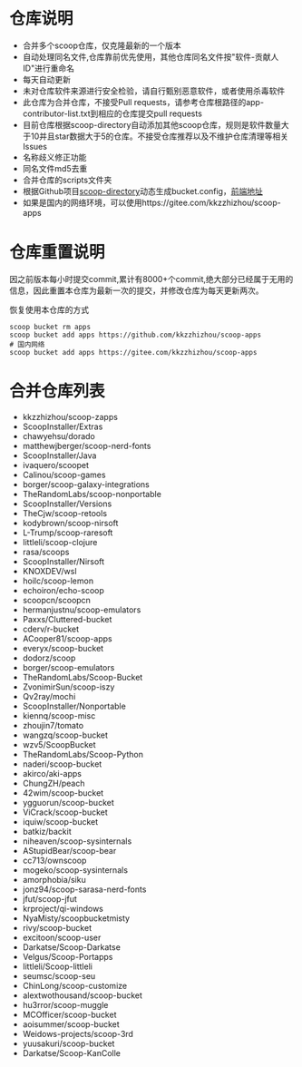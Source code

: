 # 仓库说明

- 合并多个scoop仓库，仅克隆最新的一个版本
- 自动处理同名文件,仓库靠前优先使用，其他仓库同名文件按"软件-贡献人ID"进行重命名
- 每天自动更新
- 未对仓库软件来源进行安全检验，请自行甄别恶意软件，或者使用杀毒软件
- 此仓库为合并仓库，不接受Pull requests，请参考仓库根路径的app-contributor-list.txt到相应的仓库提交pull requests
- 目前仓库根据scoop-directory自动添加其他scoop仓库，规则是软件数量大于10并且star数据大于5的仓库。不接受仓库推荐以及不维护仓库清理等相关Issues
- 名称歧义修正功能
- 同名文件md5去重
- 合并仓库的scripts文件夹
- 根据Github项目[scoop-directory](https://github.com/rasa/scoop-directory)动态生成bucket.config，[前端地址](https://rasa.github.io/scoop-directory/)
- 如果是国内的网络环境，可以使用https://gitee.com/kkzzhizhou/scoop-apps

# 仓库重置说明

因之前版本每小时提交commit,累计有8000+个commit,绝大部分已经属于无用的信息，因此重置本仓库为最新一次的提交，并修改仓库为每天更新两次。

恢复使用本仓库的方式

```
scoop bucket rm apps
scoop bucket add apps https://github.com/kkzzhizhou/scoop-apps
# 国内网络
scoop bucket add apps https://gitee.com/kkzzhizhou/scoop-apps
```

# 合并仓库列表

- kkzzhizhou/scoop-zapps
- ScoopInstaller/Extras
- chawyehsu/dorado
- matthewjberger/scoop-nerd-fonts
- ScoopInstaller/Java
- ivaquero/scoopet
- Calinou/scoop-games
- borger/scoop-galaxy-integrations
- TheRandomLabs/scoop-nonportable
- ScoopInstaller/Versions
- TheCjw/scoop-retools
- kodybrown/scoop-nirsoft
- L-Trump/scoop-raresoft
- littleli/scoop-clojure
- rasa/scoops
- ScoopInstaller/Nirsoft
- KNOXDEV/wsl
- hoilc/scoop-lemon
- echoiron/echo-scoop
- scoopcn/scoopcn
- hermanjustnu/scoop-emulators
- Paxxs/Cluttered-bucket
- cderv/r-bucket
- ACooper81/scoop-apps
- everyx/scoop-bucket
- dodorz/scoop
- borger/scoop-emulators
- TheRandomLabs/Scoop-Bucket
- ZvonimirSun/scoop-iszy
- Qv2ray/mochi
- ScoopInstaller/Nonportable
- kiennq/scoop-misc
- zhoujin7/tomato
- wangzq/scoop-bucket
- wzv5/ScoopBucket
- TheRandomLabs/Scoop-Python
- naderi/scoop-bucket
- akirco/aki-apps
- ChungZH/peach
- 42wim/scoop-bucket
- ygguorun/scoop-bucket
- ViCrack/scoop-bucket
- iquiw/scoop-bucket
- batkiz/backit
- niheaven/scoop-sysinternals
- AStupidBear/scoop-bear
- cc713/ownscoop
- mogeko/scoop-sysinternals
- amorphobia/siku
- jonz94/scoop-sarasa-nerd-fonts
- jfut/scoop-jfut
- krproject/qi-windows
- NyaMisty/scoopbucketmisty
- rivy/scoop-bucket
- excitoon/scoop-user
- Darkatse/Scoop-Darkatse
- Velgus/Scoop-Portapps
- littleli/Scoop-littleli
- seumsc/scoop-seu
- ChinLong/scoop-customize
- alextwothousand/scoop-bucket
- hu3rror/scoop-muggle
- MCOfficer/scoop-bucket
- aoisummer/scoop-bucket
- Weidows-projects/scoop-3rd
- yuusakuri/scoop-bucket
- Darkatse/Scoop-KanColle
